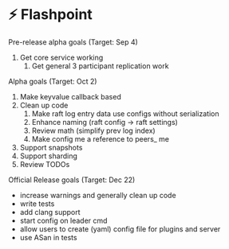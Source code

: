 # :zap: Flashpoint

Pre-release alpha goals (Target: Sep 4)

1. Get core service working
   1. Get general 3 participant replication work

Alpha goals (Target: Oct 2)

1. Make keyvalue callback based
2. Clean up code
   1. Make raft log entry data use configs without serialization
   2. Enhance naming (raft config -> raft settings)
   3. Review math (simplify prev log index)
   4. Make config me a reference to peers_ me
3. Support snapshots
4. Support sharding
5. Review TODOs

Official Release goals (Target: Dec 22)

* increase warnings and generally clean up code
* write tests
* add clang support
* start config on leader cmd
* allow users to create (yaml) config file for plugins and server
* use ASan in tests